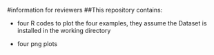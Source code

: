 #information for reviewers
##This repository contains: 

* four R codes to plot the four examples, they assume the Dataset is installed in the working directory

* four png plots